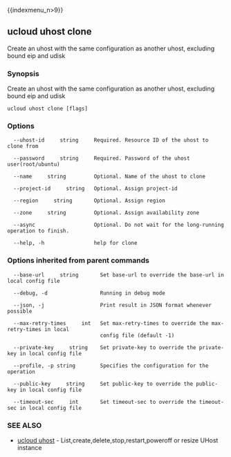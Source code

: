{{indexmenu_n>9}}

## ucloud uhost clone

Create an uhost with the same configuration as another uhost, excluding bound eip and udisk

### Synopsis

Create an uhost with the same configuration as another uhost, excluding bound eip and udisk

```
ucloud uhost clone [flags]
```

### Options

```
  --uhost-id     string     Required. Resource ID of the uhost to clone from 

  --password     string     Required. Password of the uhost user(root/ubuntu) 

  --name     string         Optional. Name of the uhost to clone 

  --project-id     string   Optional. Assign project-id 

  --region     string       Optional. Assign region 

  --zone     string         Optional. Assign availability zone 

  --async                   Optional. Do not wait for the long-running operation to finish. 

  --help, -h                help for clone 

```

### Options inherited from parent commands

```
  --base-url     string       Set base-url to override the base-url in local config file 

  --debug, -d                 Running in debug mode 

  --json, -j                  Print result in JSON format whenever possible 

  --max-retry-times     int   Set max-retry-times to override the max-retry-times in local
                              config file (default -1) 

  --private-key     string    Set private-key to override the private-key in local config file 

  --profile, -p string        Specifies the configuration for the operation 

  --public-key     string     Set public-key to override the public-key in local config file 

  --timeout-sec     int       Set timeout-sec to override the timeout-sec in local config file 

```

### SEE ALSO

* [ucloud uhost](developer/cli/cmd/ucloud/uhost)	 - List,create,delete,stop,restart,poweroff or resize UHost instance

